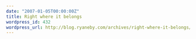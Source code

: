 ```yaml
---
date: "2007-01-05T00:00:00Z"
title: Right where it belongs
wordpress_id: 432
wordpress_url: http://blog.ryaneby.com/archives/right-where-it-belongs/
---
```

<object width="425" height="350"><param name="movie" value="http://www.youtube.com/v/zkw0C7vt5B8"></param><param name="wmode" value="transparent"></param><embed src="http://www.youtube.com/v/zkw0C7vt5B8" type="application/x-shockwave-flash" wmode="transparent" width="425" height="350"></embed></object>
